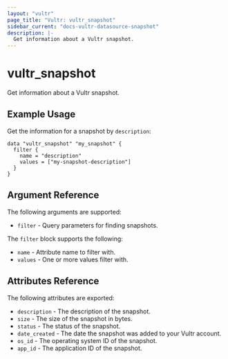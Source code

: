 ```yaml
---
layout: "vultr"
page_title: "Vultr: vultr_snapshot"
sidebar_current: "docs-vultr-datasource-snapshot"
description: |-
  Get information about a Vultr snapshot.
---
```


# vultr_snapshot

Get information about a Vultr snapshot.

## Example Usage

Get the information for a snapshot by `description`:

```hcl
data "vultr_snapshot" "my_snapshot" {
  filter {
    name = "description"
    values = ["my-snapshot-description"]
  }
}
```

## Argument Reference

The following arguments are supported:

* `filter` - Query parameters for finding snapshots.

The `filter` block supports the following:

* `name` - Attribute name to filter with.
* `values` - One or more values filter with.

## Attributes Reference

The following attributes are exported:

* `description` - The description of the snapshot.
* `size` - The size of the snapshot in bytes.
* `status` - The status of the snapshot.
* `date_created` - The date the snapshot was added to your Vultr account.
* `os_id` - The operating system ID of the snapshot.
* `app_id` - The application ID of the snapshot.